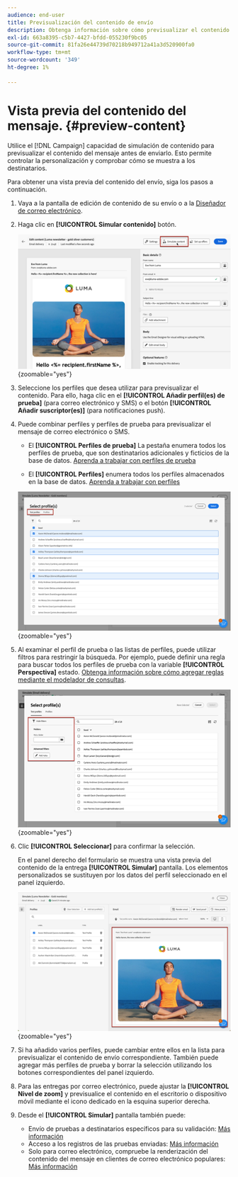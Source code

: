 ```yaml
---
audience: end-user
title: Previsualización del contenido de envío
description: Obtenga información sobre cómo previsualizar el contenido de la entrega con la interfaz de usuario web de Campaign
exl-id: 663a8395-c5b7-4427-bfdd-055230f9bc05
source-git-commit: 81fa26e44739d70218b949712a41a3d520900fa0
workflow-type: tm+mt
source-wordcount: '349'
ht-degree: 1%

---
```



# Vista previa del contenido del mensaje. {#preview-content}

Utilice el [!DNL Campaign] capacidad de simulación de contenido para previsualizar el contenido del mensaje antes de enviarlo. Esto permite controlar la personalización y comprobar cómo se muestra a los destinatarios.

Para obtener una vista previa del contenido del envío, siga los pasos a continuación.

1. Vaya a la pantalla de edición de contenido de su envío o a la [Diseñador de correo electrónico](../email/get-started-email-designer.md).

1. Haga clic en **[!UICONTROL Simular contenido]** botón.

   ![](assets/simulate-button.png){zoomable="yes"}

1. Seleccione los perfiles que desea utilizar para previsualizar el contenido. Para ello, haga clic en el **[!UICONTROL Añadir perfil(es) de prueba]** (para correo electrónico y SMS) o el botón **[!UICONTROL Añadir suscriptor(es)]** (para notificaciones push).

1. Puede combinar perfiles y perfiles de prueba para previsualizar el mensaje de correo electrónico o SMS.

   * El **[!UICONTROL Perfiles de prueba]** La pestaña enumera todos los perfiles de prueba, que son destinatarios adicionales y ficticios de la base de datos. [Aprenda a trabajar con perfiles de prueba](../audience/test-profiles.md)

   * El **[!UICONTROL Perfiles]** enumera todos los perfiles almacenados en la base de datos. [Aprenda a trabajar con perfiles](../audience/about-recipients.md)

   ![](assets/simulate-select-profiles.png){zoomable="yes"}

1. Al examinar el perfil de prueba o las listas de perfiles, puede utilizar filtros para restringir la búsqueda. Por ejemplo, puede definir una regla para buscar todos los perfiles de prueba con la variable **[!UICONTROL Perspectiva]** estado. [Obtenga información sobre cómo agregar reglas mediante el modelador de consultas](../query/query-modeler-overview.md).

   ![](assets/simulate-test-profile-filter.png){zoomable="yes"}

1. Clic **[!UICONTROL Seleccionar]** para confirmar la selección.

   En el panel derecho del formulario se muestra una vista previa del contenido de la entrega **[!UICONTROL Simular]** pantalla. Los elementos personalizados se sustituyen por los datos del perfil seleccionado en el panel izquierdo.

   ![](assets/simulate-preview.png){zoomable="yes"}

1. Si ha añadido varios perfiles, puede cambiar entre ellos en la lista para previsualizar el contenido de envío correspondiente. También puede agregar más perfiles de prueba y borrar la selección utilizando los botones correspondientes del panel izquierdo.

1. Para las entregas por correo electrónico, puede ajustar la **[!UICONTROL Nivel de zoom]** y previsualice el contenido en el escritorio o dispositivo móvil mediante el icono dedicado en la esquina superior derecha.

1. Desde el **[!UICONTROL Simular]** pantalla también puede:
   * Envío de pruebas a destinatarios específicos para su validación: [Más información](test-deliveries.md)
   * Acceso a los registros de las pruebas enviadas: [Más información](test-deliveries.md#access-test-deliveries)
   * Solo para correo electrónico, compruebe la renderización del contenido del mensaje en clientes de correo electrónico populares: [Más información](email-rendering.md)



